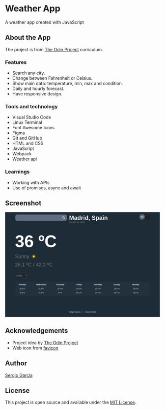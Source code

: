# Weather App

A weather app created with JavaScript

## About the App

The project is from [The Odin Project](https://www.theodinproject.com/lessons/node-path-javascript-weather-app) curriculum.

### Features

- Search any city.
- Change between Fahrenheit or Celsius.
- Show main data: temperature, min, max and condition.
- Daily and hourly forecast.
- Have responsive design.

### Tools and technology

- Visual Studio Code
- Linux Terminal
- Font Awesome Icons
- Figma
- Git and GitHub
- HTML and CSS
- JavaScript
- Webpack
- [Weather api](https://www.weatherapi.com/)

### Learnings

- Working with APIs
- Use of promises, async and await

## Screenshot

![weather app screenshot](./src/assets/images/screenshot.png)

## Acknowledgements

- Project idea by [The Odin Project](https://www.theodinproject.com/)
- Web icon from [favicon](https://favicon.io/)

## Author

[Sergio García](https://github.com/sergiogarciiam)

## License

This project is open source and available under the [MIT License](./LICENSE).